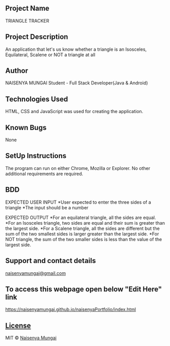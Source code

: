 ## Project Name
TRIANGLE TRACKER

## Project Description
An application that let's us know whether a triangle is an Isosceles, Equilateral, Scalene or NOT a triangle at all

## Author
NAISENYA MUNGAI
Student - Full Stack Developer(Java & Android)

## Technologies Used
HTML, CSS and JavaScript was used for creating the application.

## Known Bugs
None

## SetUp Instructions
The program can run on either Chrome, Mozilla or Explorer. 
No other additional requirements are required.


## BDD
EXPECTED USER INPUT
*User expected to enter the three sides of a triangle
*The input should be a number

EXPECTED OUTPUT
*For an equilateral triangle, all the sides are equal. 
*For an Isosceles triangle, two sides are equal and their sum is greater than the largest side.
*For a Scalene triangle, all the sides are different but the sum of the two smallest sides is larger greater than the largest side.
*For NOT triangle, the sum of the two smaller sides is less than the value of the largest side.


## Support and contact details
naisenyamungai@gmail.com

## To access this webpage open below "Edit Here" link
https://naisenyamungai.github.io/naisenyaPortfolio/index.html

## [License](https://naisenyamungai.github.io/naisenyaPortfolio/LICENSE.md)
MIT © [Naisenya Mungai ](https://github.com/naisenyamungai)